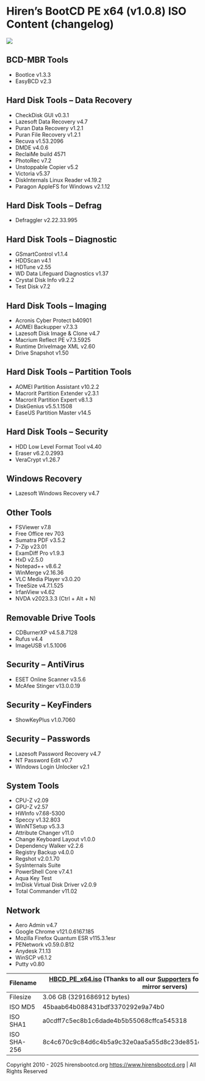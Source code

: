 # Hiren’s BootCD PE x64 (v1.0.8) ISO Content (changelog)

<img src="https://www.hirensbootcd.org/wp-content/uploads/2024/01/Hirens_Boot_CD_PE-1100x618-1.jpg">

## BCD-MBR Tools

- BootIce v1.3.3
- EasyBCD v2.3

## Hard Disk Tools – Data Recovery

- CheckDisk GUI v0.3.1
- Lazesoft Data Recovery v4.7
- Puran Data Recovery v1.2.1
- Puran File Recovery v1.2.1
- Recuva v1.53.2096
- DMDE v4.0.6
- ReclaiMe build 4571
- PhotoRec v7.2
- Unstoppable Copier v5.2
- Victoria v5.37
- DiskInternals Linux Reader v4.19.2
- Paragon AppleFS for Windows v2.1.12

## Hard Disk Tools – Defrag

- Defraggler v2.22.33.995

## Hard Disk Tools – Diagnostic

- GSmartControl v1.1.4
- HDDScan v4.1
- HDTune v2.55
- WD Data Lifeguard Diagnostics v1.37
- Crystal Disk Info v9.2.2
- Test Disk v7.2

## Hard Disk Tools – Imaging

- Acronis Cyber Protect b40901
- AOMEI Backupper v7.3.3
- Lazesoft Disk Image & Clone v4.7
- Macrium Reflect PE v7.3.5925
- Runtime DriveImage XML v2.60
- Drive Snapshot v1.50

## Hard Disk Tools – Partition Tools

- AOMEI Partition Assistant v10.2.2
- Macrorit Partition Extender v2.3.1
- Macrorit Partition Expert v8.1.3
- DiskGenius v5.5.1.1508
- EaseUS Partition Master v14.5

## Hard Disk Tools – Security

- HDD Low Level Format Tool v4.40
- Eraser v6.2.0.2993
- VeraCrypt v1.26.7

## Windows Recovery

- Lazesoft Windows Recovery v4.7

## Other Tools

- FSViewer v7.8
- Free Office rev 703
- Sumatra PDF v3.5.2
- 7-Zip v23.01
- ExamDiff Pro v1.9.3
- HxD v2.5.0
- Notepad++ v8.6.2
- WinMerge v2.16.36
- VLC Media Player v3.0.20
- TreeSize v4.7.1.525
- IrfanView v4.62
- NVDA v2023.3.3 (Ctrl + Alt + N)

## Removable Drive Tools

- CDBurnerXP v4.5.8.7128
- Rufus v4.4
- ImageUSB v1.5.1006

## Security – AntiVirus

- ESET Online Scanner v3.5.6
- McAfee Stinger v13.0.0.19

## Security – KeyFinders

- ShowKeyPlus v1.0.7060
  
## Security – Passwords

- Lazesoft Password Recovery v4.7
- NT Password Edit v0.7
- Windows Login Unlocker v2.1

## System Tools

- CPU-Z v2.09
- GPU-Z v2.57
- HWInfo v7.68-5300
- Speccy v1.32.803
- WinNTSetup v5.3.3
- Attribute Changer v11.0
- Change Keyboard Layout v1.0.0
- Dependency Walker v2.2.6
- Registry Backup v4.0.0
- Regshot v2.0.1.70
- SysInternals Suite
- PowerShell Core v7.4.1
- Aqua Key Test
- ImDisk Virtual Disk Driver v2.0.9
- Total Commander v11.02

## Network

- Aero Admin v4.7
- Google Chrome v121.0.6167.185
- Mozilla Firefox Quantum ESR v115.3.1esr
- PENetwork v0.59.0.B12
- Anydesk 7.1.13
- WinSCP v6.1.2
- Putty v0.80

| Filename | [HBCD_PE_x64.iso](https://www.hirensbootcd.org/files/HBCD_PE_x64.iso)  (Thanks to all our [Supporters](https://www.hirensbootcd.org/supporters/) for providing fast and reliable mirror servers) |
|------------- | ------------- |
| Filesize | 3.06 GB (3291686912 bytes) |
| ISO MD5	 | 45baab64b088431bdf3370292e9a74b0 |
| ISO SHA1 | a0cdff7c5ec8b1c6dade4b5b55068cffca545318 |
| ISO SHA-256 |8c4c670c9c84d6c4b5a9c32e0aa5a55d8c23de851d259207d54679ea774c2498 |

Copyright 2010 - 2025 hirensbootcd.org https://www.hirensbootcd.org | All Rights Reserved
